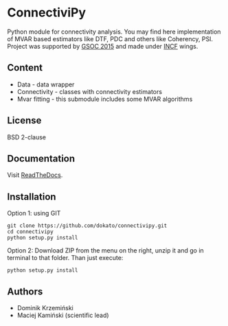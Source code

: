 ConnectiviPy
=========================
Python module for connectivity analysis. You may find here implementation
of MVAR based estimators like DTF, PDC and others like Coherency, PSI.
Project was supported by [GSOC 2015](http://www.google-melange.com/gsoc/project/details/google/gsoc2015/dokato/5649050225344512)
and made under [INCF](http://incf.org/) wings.

## Content

* Data - data wrapper
* Connectivity - classes with connectivity estimators
* Mvar fitting - this submodule includes some MVAR algorithms

## License
BSD 2-clause

## Documentation

Visit [ReadTheDocs](http://connectivipy.readthedocs.org/).

## Installation

Option 1: using GIT

```
git clone https://github.com/dokato/connectivipy.git
cd connectivipy
python setup.py install
```

Option 2: Download ZIP from the menu on the right, unzip it and go
in terminal to that folder. Than just execute:

```
python setup.py install 
```

## Authors
* Dominik Krzemiński
* Maciej Kamiński (scientific lead)
